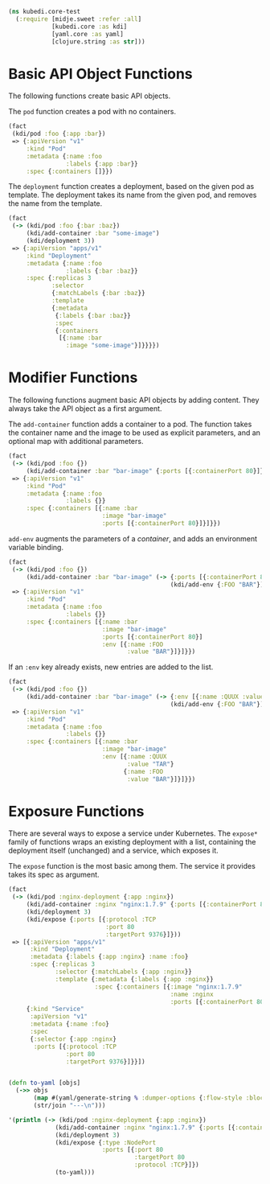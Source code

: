 ```clojure
(ns kubedi.core-test
  (:require [midje.sweet :refer :all]
            [kubedi.core :as kdi]
            [yaml.core :as yaml]
            [clojure.string :as str]))

```
# Basic API Object Functions

The following functions create basic API objects.

The `pod` function creates a pod with no containers.
```clojure
(fact
 (kdi/pod :foo {:app :bar})
 => {:apiVersion "v1"
     :kind "Pod"
     :metadata {:name :foo
                :labels {:app :bar}}
     :spec {:containers []}})

```
The `deployment` function creates a deployment, based on the given
pod as template. The deployment takes its name from the given pod,
and removes the name from the template.
```clojure
(fact
 (-> (kdi/pod :foo {:bar :baz})
     (kdi/add-container :bar "some-image")
     (kdi/deployment 3))
 => {:apiVersion "apps/v1"
     :kind "Deployment"
     :metadata {:name :foo
                :labels {:bar :baz}}
     :spec {:replicas 3
            :selector
            {:matchLabels {:bar :baz}}
            :template
            {:metadata
             {:labels {:bar :baz}}
             :spec
             {:containers
              [{:name :bar
                :image "some-image"}]}}}})

```
# Modifier Functions

The following functions augment basic API objects by adding
content. They always take the API object as a first argument.

The `add-container` function adds a container to a pod. The
function takes the container name and the image to be used as
explicit parameters, and an optional map with additional parameters.
```clojure
(fact
 (-> (kdi/pod :foo {})
     (kdi/add-container :bar "bar-image" {:ports [{:containerPort 80}]}))
 => {:apiVersion "v1"
     :kind "Pod"
     :metadata {:name :foo
                :labels {}}
     :spec {:containers [{:name :bar
                          :image "bar-image"
                          :ports [{:containerPort 80}]}]}})

```
`add-env` augments the parameters of a _container_, and adds an
environment variable binding.
```clojure
(fact
 (-> (kdi/pod :foo {})
     (kdi/add-container :bar "bar-image" (-> {:ports [{:containerPort 80}]}
                                             (kdi/add-env {:FOO "BAR"}))))
 => {:apiVersion "v1"
     :kind "Pod"
     :metadata {:name :foo
                :labels {}}
     :spec {:containers [{:name :bar
                          :image "bar-image"
                          :ports [{:containerPort 80}]
                          :env [{:name :FOO
                                 :value "BAR"}]}]}})

```
If an `:env` key already exists, new entries are added to the list.
```clojure
(fact
 (-> (kdi/pod :foo {})
     (kdi/add-container :bar "bar-image" (-> {:env [{:name :QUUX :value "TAR"}]}
                                             (kdi/add-env {:FOO "BAR"}))))
 => {:apiVersion "v1"
     :kind "Pod"
     :metadata {:name :foo
                :labels {}}
     :spec {:containers [{:name :bar
                          :image "bar-image"
                          :env [{:name :QUUX
                                 :value "TAR"}
                                {:name :FOO
                                 :value "BAR"}]}]}})

```
# Exposure Functions

There are several ways to expose a service under Kubernetes. The
`expose*` family of functions wraps an existing deployment with a
list, containing the deployment itself (unchanged) and a service,
which exposes it.

The `expose` function is the most basic among them. The service it
provides takes its spec as argument.
```clojure
(fact
 (-> (kdi/pod :nginx-deployment {:app :nginx})
     (kdi/add-container :nginx "nginx:1.7.9" {:ports [{:containerPort 80}]})
     (kdi/deployment 3)
     (kdi/expose {:ports [{:protocol :TCP
                           :port 80
                           :targetPort 9376}]}))
 => [{:apiVersion "apps/v1"
      :kind "Deployment"
      :metadata {:labels {:app :nginx} :name :foo}
      :spec {:replicas 3
             :selector {:matchLabels {:app :nginx}}
             :template {:metadata {:labels {:app :nginx}}
                        :spec {:containers [{:image "nginx:1.7.9"
                                             :name :nginx
                                             :ports [{:containerPort 80}]}]}}}}
     {:kind "Service"
      :apiVersion "v1"
      :metadata {:name :foo}
      :spec
      {:selector {:app :nginx}
       :ports [{:protocol :TCP
                :port 80
                :targetPort 9376}]}}])


(defn to-yaml [objs]
  (->> objs
       (map #(yaml/generate-string % :dumper-options {:flow-style :block :scalar-style :plain}))
       (str/join "---\n")))

'(println (-> (kdi/pod :nginx-deployment {:app :nginx})
             (kdi/add-container :nginx "nginx:1.7.9" {:ports [{:containerPort 80}]})
             (kdi/deployment 3)
             (kdi/expose {:type :NodePort
                          :ports [{:port 80
                                   :targetPort 80
                                   :protocol :TCP}]})
             (to-yaml)))
```

